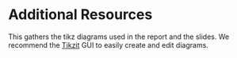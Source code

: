 
# Additional Resources

This gathers the tikz diagrams used in the report and the slides.
We recommend the [Tikzit](https://tikzit.github.io/) GUI to easily create and edit diagrams.

